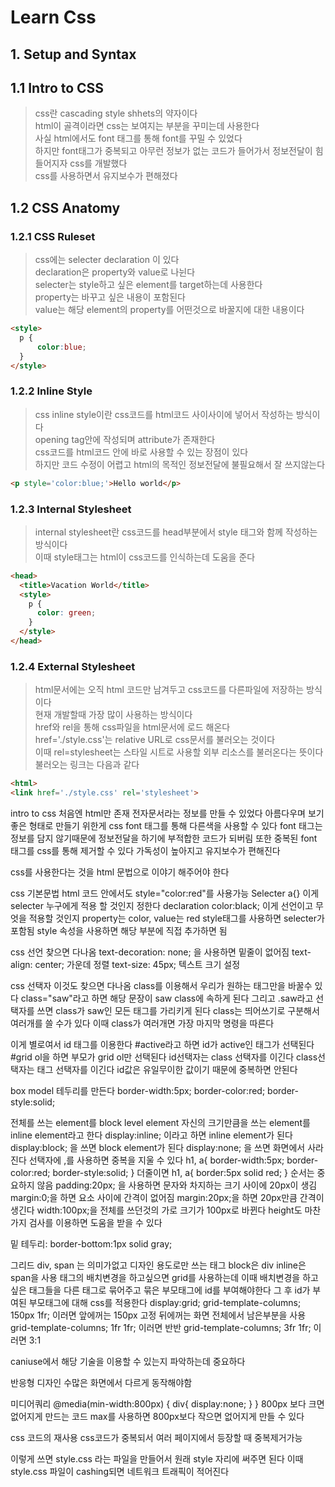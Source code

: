 Learn Css<br/>
=============
1.&nbsp;Setup and Syntax
----------------------------------------------
## 1.1 Intro to CSS
> css란 cascading style shhets의 약자이다<br/>
> html이 골격이라면 css는 보여지는 부분을 꾸미는데 사용한다<br/>
> 사실 html에서도 font 태그를 통해 font를 꾸밀 수 있었다<br/>
> 하지만 font태그가 중복되고 아무런 정보가 없는 코드가 들어가서 정보전달이 힘들어지자 css를 개발했다<br/>
> css를 사용하면서 유지보수가 편해졌다<br/>

## 1.2 CSS Anatomy
### 1.2.1 CSS Ruleset
> css에는 selecter declaration 이 있다<br/>
> declaration은 property와 value로 나뉜다<br/>
> selecter는 style하고 싶은 element를 target하는데 사용한다<br/>
> property는 바꾸고 싶은 내용이 포함된다<br/>
> value는 해당 element의 property를 어떤것으로 바꿀지에 대한 내용이다<br/>
```html
<style>
  p {
      color:blue;
  }
</style>
```

### 1.2.2 Inline Style
> css inline style이란 css코드를 html코드 사이사이에 넣어서 작성하는 방식이다<br/>
> opening tag안에 작성되며 attribute가 존재한다<br/>
> css코드를 html코드 안에 바로 사용할 수 있는 장점이 있다<br/>
> 하지만 코드 수정이 어렵고 html의 목적인 정보전달에 불필요해서 잘 쓰지않는다<br/>
```html
<p style='color:blue;'>Hello world</p>
```

### 1.2.3 Internal Stylesheet
> internal stylesheet란 css코드를 head부분에서 style 태그와 함께 작성하는 방식이다<br/>
> 이때 style태그는 html이 css코드를 인식하는데 도움을 준다<br/>
```html
<head>
  <title>Vacation World</title>
  <style>
    p {
      color: green;
    }
  </style>
</head>
```

### 1.2.4 External Stylesheet
> html문서에는 오직 html 코드만 남겨두고 css코드를 다른파일에 저장하는 방식이다<br/>
> 현재 개발할때 가장 많이 사용하는 방식이다<br/>
> href와 rel을 통해 css파일을 html문서에 로드 해온다<br/>
> href='./style.css'는 relative URL로 css문서를 불러오는 것이다<br/>
> 이때 rel=stylesheet는 스타일 시트로 사용할 외부 리소스를 불러온다는 뜻이다<br/>
> 불러오는 링크는 다음과 같다<br/>
```html
<html>
<link href='./style.css' rel='stylesheet'>
```



intro to css
처음엔 html만 존재 전자문서라는 정보를 만들 수 있었다
아름다우며 보기좋은 형태로 만들기 위한게 css
font 태그를 통해 다른색을 사용할 수 있다
font 태그는 정보를 담지 않기때문에 정보전달을 하기에 부적합한 코드가 되버림
또한 중복된 font 태그를 css를 통해 제거할 수 있다
가독성이 높아지고 유지보수가 편해진다

css를 사용한다는 것을 html 문법으로 이야기 해주어야 한다
<style> 태그 안쪽에 css를 작성하면 된다

<style>
a {
  color: red;text-decoration: none;
}
</style>

css 기본문법
html 코드 안에서도 style="color:red"를 사용가능
Selecter a{} 이게 selecter 누구에게 적용 할 것인지 정한다
declaration color:black; 이게 선언이고 무엇을 적용할 것인지
property는 color, value는 red
style태그를 사용하면 selecter가 포함됨
style 속성을 사용하면 해당 부분에 직접 추가하면 됨

css 선언 찾으면 다나옴
text-decoration: none; 을 사용하면 밑줄이 없어짐
text-align: center; 가운데 정렬
text-size: 45px; 텍스트 크기 설정

css 선택자 이것도 찾으면 다나옴
class를 이용해서 우리가 원하는 태그만을 바꿀수 있다
class="saw"라고 하면 해당 문장이 saw class에 속하게 된다
그리고 .saw라고 선택자를 쓰면 class가 saw인 모든 태그를 가리키게 된다
class는 띄어쓰기로 구분해서 여러개를 쓸 수가 있다 
이때 class가 여러개면 가장 마지막 명령을 따른다

이게 별로여서 id 태그를 이용한다
#active라고 하면 id가 active인 태그가 선택된다
#grid ol을 하면 부모가 grid ol만 선택된다
id선택자는 class 선택자를 이긴다
class선택자는 태그 선택자를 이긴다
id값은 유일무이한 값이기 때문에 중복하면 안된다

box model
테두리를 만든다
border-width:5px;
border-color:red;
border-style:solid;

전체를 쓰는 element를 block level element
자신의 크기만큼을 쓰는 element를 inline element라고 한다
display:inline; 이라고 하면 inline element가 된다
display:block; 을 쓰면 block element가 된다
display:none; 을 쓰면 화면에서 사라진다
선택자에 ,를 사용하면 중복을 지울 수 있다
h1, a{
border-width:5px;
border-color:red;
border-style:solid;
}
더줄이면
h1, a{
border:5px solid red;
}
순서는 중요하지 않음
padding:20px; 을 사용하면 문자와 차지하는 크기 사이에 20px이 생김
margin:0;을 하면 요소 사이에 간격이 없어짐
margin:20px;을 하면 20px만큼 간격이 생긴다
width:100px;을 전체를 쓰던것의 가로 크기가 100px로 바뀐다
height도 마찬가지
검사를 이용하면 도움을 받을 수 있다

밑 테두리: border-bottom:1px solid gray;

그리드
div, span 는 의미가없고 디자인 용도로만 쓰는 태그
block은 div
inline은 span을 사용
태그의 배치변경을 하고싶으면 grid를 사용하는데 이때 배치변경을 하고싶은 태그들을 다른 태그로 묶어주고 묶은 부모태그에 id를 부여해야한다
그 후 id가 부여된 부모태그에 대해 css를 적용한다
display:grid;
grid-template-columns; 150px 1fr;
이러면 앞에꺼는 150px 고정 뒤에꺼는 화면 전체에서 남은부분을 사용
grid-template-columns; 1fr 1fr;
이러면 반반
grid-template-columns; 3fr 1fr;
이러면 3:1

caniuse에서 해당 기술을 이용할 수 있는지 파악하는데 중요하다

반응형 디자인
수많은 화면에서 다르게 동작해야함

미디어쿼리
@media(min-width:800px) {
  div{
    display:none;
  }
}
800px 보다 크면 없어지게 만드는 코드
max를 사용하면 800px보다 작으면 없어지게 만들 수 있다

css 코드의 재사용
css코드가 중복되서 여러 페이지에서 등장할 때 중복제거가능
<link rel="stylesheet" href="style.css">
이렇게 쓰면 style.css 라는 파일을 만들어서
원래 style 자리에 써주면 된다
이때 style.css 파일이 cashing되면 네트워크 트래픽이 적어진다
